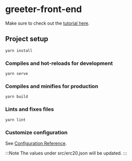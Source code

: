 # greeter-front-end

Make sure to check out the [tutorial here](https://era.zksync.io/docs/dev/building-on-zksync/hello-world.html).

## Project setup

```
yarn install
```

### Compiles and hot-reloads for development

```
yarn serve
```

### Compiles and minifies for production

```
yarn build
```

### Lints and fixes files

```
yarn lint
```

### Customize configuration

See [Configuration Reference](https://cli.vuejs.org/config/).

:::Note
The values under src/erc20.json will be updated.
:::
